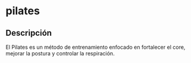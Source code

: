 # pilates

## Descripción
El Pilates es un método de entrenamiento enfocado en fortalecer el core, mejorar la postura y controlar la respiración.